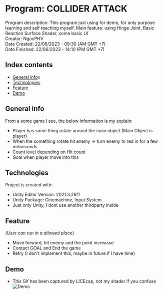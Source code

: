 # Program: COLLIDER ATTACK
Program description: This program just using for demo, for only purpose learning and self teaching myself. Main feature: using Hinge Joint, Basic Reaction Surface Shader, some basic UI <br />
Creator: NgocPHV <br />
Date Created: 22/06/2023 - 09:30 (AM GMT +7) <br />
Date Finished: 22/06/2023 - 14:10 (PM GMT +7)  <br />

## Index contents
* [General info](#general-info)x
* [Technologies](#technologies)
* [Feature](#feature)
* [Demo](#demo)

## General info
From a some game I see, the below information is my explain: <br />
- Player has some thing rotate around the main object (Main Object is player)
- When the something rotate hit enemy => turn enemy to red in for a few miliseconds
- Count level depending on Hit count
- Goal when player move into this

## Technologies
Project is created with:
* Unity Editor Version: 2021.3.26f1
* Unity Package: Cinemachine, Input System
* Just only Unity, I dont use another thirdparty inside

## Feature
(*User can run in a allowed place*)
- Move forward, hit enemy and the point increasse
- Contact GOAL and End the game
- Retry (I don't implement this, maybe in future if I have time)

## Demo
- This Gif has been captured by LICEcap, not my shader if you confuse
![Demo](./FileGif/Demo_1.gif)
